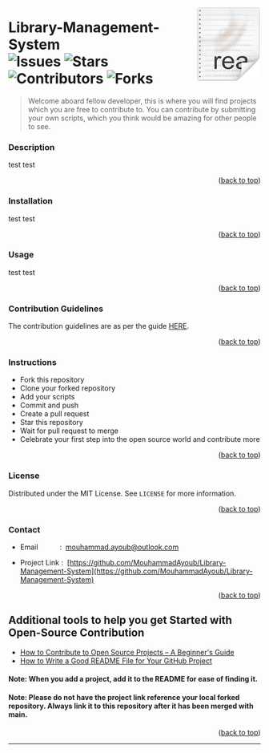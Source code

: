 <a name="readme-top"></a>

<img src="icon.png" align="right" />

# Library-Management-System</br>![Issues](https://img.shields.io/github/issues/MouhammadAyoub/Library-Management-System)&nbsp;![Stars](https://img.shields.io/github/stars/MouhammadAyoub/Library-Management-Systemy)&nbsp;![Contributors](https://img.shields.io/github/contributors/MouhammadAyoub/Library-Management-System)&nbsp;![Forks](https://img.shields.io/github/forks/MouhammadAyoub/Library-Management-System)

> Welcome aboard fellow developer, this is where you will find projects which you are free to contribute to. You can contribute by submitting your own scripts, which you think would be amazing for other people to see.

### Description

test test

<p align="right">(<a href="#readme-top">back to top</a>)</p>

### Installation

test test

<p align="right">(<a href="#readme-top">back to top</a>)</p>

### Usage

test test

<p align="right">(<a href="#readme-top">back to top</a>)</p>

### Contribution Guidelines

The contribution guidelines are as per the guide [HERE](https://github.com/MouhammadAyoub/Library-Management-System/blob/main/CONTRIBUTING.md).

<p align="right">(<a href="#readme-top">back to top</a>)</p>

### Instructions

- Fork this repository
- Clone your forked repository
- Add your scripts
- Commit and push
- Create a pull request
- Star this repository
- Wait for pull request to merge
- Celebrate your first step into the open source world and contribute more

<p align="right">(<a href="#readme-top">back to top</a>)</p>

### License

Distributed under the MIT License. See `LICENSE` for more information.

<p align="right">(<a href="#readme-top">back to top</a>)</p>

### Contact

- Email&nbsp;&nbsp;&nbsp;&nbsp;&nbsp;&nbsp;&nbsp;&nbsp;&nbsp;&nbsp;&nbsp;:&nbsp;&nbsp;[mouhammad.ayoub@outlook.com](mailto:mouhammad.ayoub@outlook.com)

- Project Link : &nbsp;[https://github.com/MouhammadAyoub/Library-Management-System](https://github.com/MouhammadAyoub/Library-Management-System)

<p align="right">(<a href="#readme-top">back to top</a>)</p>

## Additional tools to help you get Started with Open-Source Contribution

* [How to Contribute to Open Source Projects – A Beginner's Guide](https://www.freecodecamp.org/news/how-to-contribute-to-open-source-projects-beginners-guide/)
* [How to Write a Good README File for Your GitHub Project](https://www.freecodecamp.org/news/how-to-write-a-good-readme-file/)

#### Note: When you add a project, add it to the README for ease of finding it.
#### Note: Please do not have the project link reference your local forked repository. Always link it to this repository after it has been merged with main.

<p align="right">(<a href="#readme-top">back to top</a>)</p>

-----------
